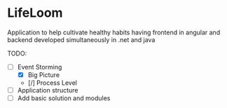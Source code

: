 # LifeLoom

Application to help cultivate healthy habits having frontend in angular and backend developed simultaneously in .net and java

TODO:

* [ ] Event Storming 
  * [x] Big Picture 
  * [/] Process Level 
* [ ] Application structure
* [ ] Add basic solution and modules
